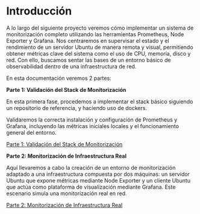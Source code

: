 # Introducción

A lo largo del siguiente proyecto veremos cómo implementar un sistema de monitorización completo utilizando las herramientas Prometheus, Node Exporter y Grafana. Nos centraremos en supervisar el estado y el rendimiento de un servidor Ubuntu de manera remota y visual, permitiendo obtener métricas clave del sistema como el uso de CPU, memoria, disco y red. Con ello, buscamos sentar las bases de un entorno básico de observabilidad dentro de una infraestructura de red.

En esta documentación veremos 2 partes:

**Parte 1: Validación del Stack de Monitorización**

En esta primera fase, procedemos a implementar el stack básico siguiendo un repositorio de referencia, y haciendo uso de dockers. 

Validaremos la correcta instalación y configuración de Prometheus y Grafana, incluyendo las métricas iniciales locales y el funcionamiento general del entorno.

[Parte 1: Validación del Stack de Monitorización](https://github.com/Aro27/Proyectos/tree/main/Prometheus-Grafana/Stack%20de%20Validaci%C3%B3n)

**Parte 2: Monitorización de Infraestructura Real**

Aquí llevaremos a cabo la creación de un entorno de monitorización adaptado a una infraestructura compuesta por dos máquinas: un servidor Ubuntu que expone métricas mediante Node Exporter y un cliente Ubuntu que actúa como plataforma de visualización mediante Grafana. Este escenario simula una monitorización real en red.

[Parte 2: Monitorización de Infraestructura Real](https://github.com/Aro27/Proyectos/tree/main/Prometheus-Grafana/Monitorizaci%C3%B3n%20real)
